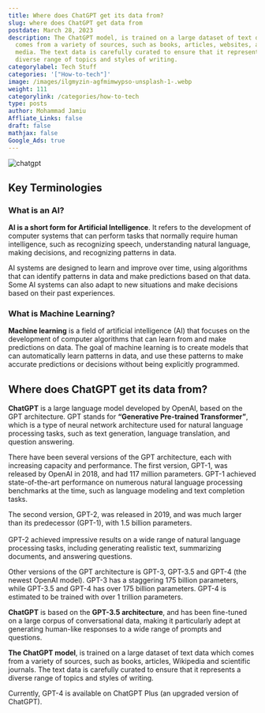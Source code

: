 ```yaml
---
title: Where does ChatGPT get its data from?
slug: where does ChatGPT get data from
postdate: March 28, 2023
description: The ChatGPT model, is trained on a large dataset of text data which
  comes from a variety of sources, such as books, articles, websites, and social
  media. The text data is carefully curated to ensure that it represents a
  diverse range of topics and styles of writing.
categorylabel: Tech Stuff
categories: '["How-to-tech"]'
image: /images/ilgmyzin-agfmimwypso-unsplash-1-.webp
weight: 111
categorylink: /categories/how-to-tech
type: posts
author: Mohammad Jamiu
Affliate_Links: false
draft: false
mathjax: false
Google_Ads: true
---
```

![chatgpt](/images/ilgmyzin-agfmimwypso-unsplash-1-.webp "chatgpt")

## Key Terminologies

### What is an AI?

**AI is a short form for Artificial Intelligence**. It refers to the development of computer systems that can perform tasks that normally require human intelligence, such as recognizing speech, understanding natural language, making decisions, and recognizing patterns in data.

AI systems are designed to learn and improve over time, using algorithms that can identify patterns in data and make predictions based on that data. Some AI systems can also adapt to new situations and make decisions based on their past experiences.

### What is Machine Learning?

**Machine learning** is a field of artificial intelligence (AI) that focuses on the development of computer algorithms that can learn from and make predictions on data. The goal of machine learning is to create models that can automatically learn patterns in data, and use these patterns to make accurate predictions or decisions without being explicitly programmed.

## Where does ChatGPT get its data from?

**ChatGPT** is a large language model developed by OpenAI, based on the GPT architecture. GPT stands for **“Generative Pre-trained Transformer”**, which is a type of neural network architecture used for natural language processing tasks, such as text generation, language translation, and question answering.

There have been several versions of the GPT architecture, each with increasing capacity and performance. The first version, GPT-1, was released by OpenAI in 2018, and had 117 million parameters. GPT-1 achieved state-of-the-art performance on numerous natural language processing benchmarks at the time, such as language modeling and text completion tasks.

The second version, GPT-2, was released in 2019, and was much larger than its predecessor (GPT-1), with 1.5 billion parameters. \
\
GPT-2 achieved impressive results on a wide range of natural language processing tasks, including generating realistic text, summarizing documents, and answering questions.

Other versions of the GPT architecture is GPT-3, GPT-3.5 and GPT-4 (the newest OpenAI model). GPT-3 has a staggering 175 billion parameters, while GPT-3.5 and GPT-4 has over 175 billion parameters. GPT-4 is estimated to be trained with over 1 trillion parameters.

**ChatGPT** is based on the **GPT-3.5 architecture**, and has been fine-tuned on a large corpus of conversational data, making it particularly adept at generating human-like responses to a wide range of prompts and questions.

**The ChatGPT model**, is trained on a large dataset of text data which comes from a variety of sources, such as books, articles, Wikipedia and scientific journals. The text data is carefully curated to ensure that it represents a diverse range of topics and styles of writing.

Currently, GPT-4 is available on ChatGPT Plus (an upgraded version of ChatGPT).